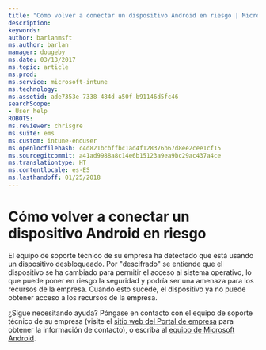 ```yaml
---
title: "Cómo volver a conectar un dispositivo Android en riesgo | Microsoft Docs"
description: 
keywords: 
author: barlanmsft
ms.author: barlan
manager: dougeby
ms.date: 03/13/2017
ms.topic: article
ms.prod: 
ms.service: microsoft-intune
ms.technology: 
ms.assetid: ade7353e-7338-484d-a50f-b91146d5fc46
searchScope:
- User help
ROBOTS: 
ms.reviewer: chrisgre
ms.suite: ems
ms.custom: intune-enduser
ms.openlocfilehash: c4d821bcbffbc1ad4f128376b67d8ee2cee1cf15
ms.sourcegitcommit: a41ad9988a8c14e6b15123a9ea9bc29ac437a4ce
ms.translationtype: HT
ms.contentlocale: es-ES
ms.lasthandoff: 01/25/2018
---
```

# <a name="how-to-reconnect-a-compromised-android-device"></a>Cómo volver a conectar un dispositivo Android en riesgo

El equipo de soporte técnico de su empresa ha detectado que está usando un dispositivo desbloqueado. Por "descifrado" se entiende que el dispositivo se ha cambiado para permitir el acceso al sistema operativo, lo que puede poner en riesgo la seguridad y podría ser una amenaza para los recursos de la empresa. Cuando esto sucede, el dispositivo ya no puede obtener acceso a los recursos de la empresa.

¿Sigue necesitando ayuda? Póngase en contacto con el equipo de soporte técnico de su empresa (visite el [sitio web del Portal de empresa](https://portal.manage.microsoft.com#HelpDeskDialog) para obtener la información de contacto), o escriba al <a href="mailto:wintunedroidfbk@microsoft.com?subject=I'm having trouble with a rooted device&body=Describe the issue you're experiencing here.">equipo de Microsoft Android</a>.
